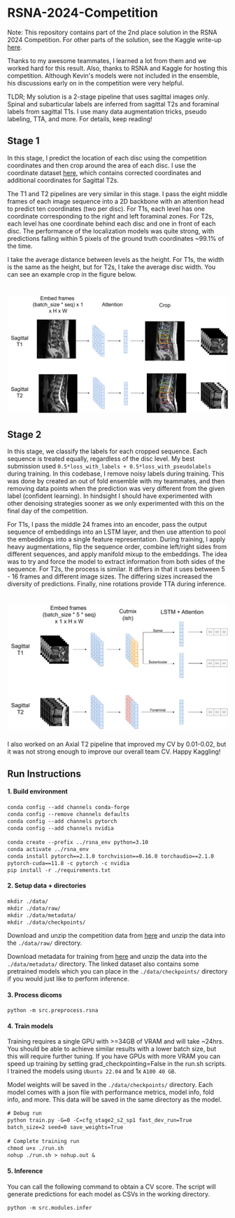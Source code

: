 # RSNA-2024-Competition

Note: This repository contains part of the 2nd place solution in the RSNA 2024 Competition. For other parts of the solution, see the Kaggle write-up [here](https://www.kaggle.com/competitions/rsna-2024-lumbar-spine-degenerative-classification/discussion/539452).

Thanks to my awesome teammates, I learned a lot from them and we worked hard for this result. Also, thanks to RSNA and Kaggle for hosting this competition. Although Kevin's models were not included in the ensemble, his discussions early on in the competition were very helpful.

TLDR; My solution is a 2-stage pipeline that uses sagittal images only. Spinal and subarticular labels are inferred from sagittal T2s and foraminal labels from sagittal T1s. I use many data augmentation tricks, pseudo labeling, TTA, and more. For details, keep reading!

## Stage 1

In this stage, I predict the location of each disc using the competition coordinates and then crop around the area of each disc. I use the coordinate dataset [here](https://www.kaggle.com/datasets/brendanartley/lumbar-coordinate-pretraining-dataset), which contains corrected coordinates and
additional coordinates for Sagittal T2s.

The T1 and T2 pipelines are very similar in this stage. I pass the eight middle frames of each image sequence into a 2D backbone with an attention head to predict ten coordinates (two per disc). For T1s, each level has one coordinate corresponding to the right and left foraminal zones. For T2s, each level has one coordinate behind each disc and one in front of each disc. The performance of the localization models was quite strong, with predictions falling within 5 pixels of the ground truth coordinates ~99.1% of the time.

I take the average distance between levels as the height. For T1s, the width is the same as the height, but for T2s, I take the average disc width. You can see an example crop in the figure below.

<h1 align="center">
<img src="./imgs/stage1.jpg" alt="Stage1" width="800">
</h1>


## Stage 2

In this stage, we classify the labels for each cropped sequence. Each sequence is treated equally, regardless of the disc level. My best submission used `0.5*loss_with_labels + 0.5*loss_with_pseudolabels` during training.  In this codebase, I remove noisy labels during training. This was done by created an out of fold ensemble with my teammates, and then removing data points when the prediction was very different from the given label (confident learning). In hindsight I should have experimented with other denoising strategies sooner as we only experimented with this on the final day of the competition.

For T1s, I pass the middle 24 frames into an encoder, pass the output sequence of embeddings into an LSTM layer, and then use attention to pool the embeddings into a single feature representation. During training, I apply heavy augmentations, flip the sequence order, combine left/right sides from different sequences, and apply manifold mixup to the embeddings. The idea was to try and force the model to extract information from both sides of the sequence. For T2s, the process is similar. It differs in that it uses between 5 - 16 frames and different image sizes. The differing sizes increased the diversity of predictions. Finally, nine rotations provide TTA during inference.

<h1 align="center">
<img src="./imgs/stage2.jpg" alt="Stage1" width="800">
</h1>

I also worked on an Axial T2 pipeline that improved my CV by 0.01-0.02, but it was not strong enough to improve our overall team CV. Happy Kaggling!

## Run Instructions

#### 1. Build environment

```
conda config --add channels conda-forge
conda config --remove channels defaults
conda config --add channels pytorch
conda config --add channels nvidia

conda create --prefix ../rsna_env python=3.10
conda activate ../rsna_env
conda install pytorch==2.1.0 torchvision==0.16.0 torchaudio==2.1.0 pytorch-cuda==11.8 -c pytorch -c nvidia
pip install -r ./requirements.txt
```

#### 2. Setup data + directories

```
mkdir ./data/
mkdir ./data/raw/
mkdir ./data/metadata/
mkdir ./data/checkpoints/
```

Download and unzip the competition data from [here](https://www.kaggle.com/competitions/rsna-2024-lumbar-spine-degenerative-classification/data) and unzip the data into the `./data/raw/` directory.

Download metadata for training from [here](https://www.kaggle.com/datasets/brendanartley/rsna2024-solution-metadata/data) and unzip the data into the `./data/metadata/` directory. The linked dataset also contains some pretrained models which you can place in the `./data/checkpoints/` directory if you would just like to perform inference.

#### 3. Process dicoms

```
python -m src.preprocess.rsna
```
#### 4. Train models

Training requires a single GPU with >=34GB of VRAM and will take ~24hrs. You should be able to achieve similar results with a lower batch size, but this will require further tuning. If you have GPUs with more VRAM you can speed up training by setting grad_checkpointing=False in the run.sh scripts. I trained the models using `Ubuntu 22.04` and 1x `A100 40 GB`.


Model weights will be saved in the `./data/checkpoints/` directory. Each model comes with a json file with performance metrics, model info, fold info, and more. This data will be saved in the same directory as the model.

```
# Debug run
python train.py -G=0 -C=cfg_stage2_s2_sp1 fast_dev_run=True batch_size=2 seed=0 save_weights=True

# Complete training run
chmod u+x ./run.sh
nohup ./run.sh > nohup.out &
```

#### 5. Inference

You can call the following command to obtain a CV score. The script will generate predictions for each model as CSVs in the working directory.

```
python -m src.modules.infer
```

